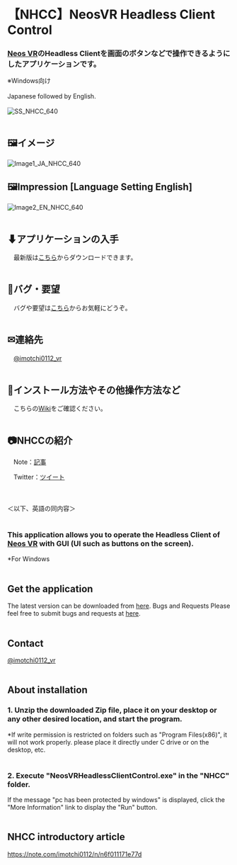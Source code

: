 # 【NHCC】NeosVR Headless Client Control  
### [Neos VR](https://neos.com/)のHeadless Clientを画面のボタンなどで操作できるようにしたアプリケーションです。
※Windows向け  
<br>
Japanese followed by English.
<br>
<br>
![SS_NHCC_640](https://user-images.githubusercontent.com/70529267/177360855-2f17738c-1bef-40e7-b9a8-143a55c40c0c.png)
<br>
<br>
## 🖼イメージ  
![Image1_JA_NHCC_640](https://user-images.githubusercontent.com/70529267/177363902-19972f6d-cf9d-48b1-a262-82bbedbe929d.png)
## 🖼Impression [Language Setting English]  
![Image2_EN_NHCC_640](https://user-images.githubusercontent.com/70529267/178275056-f04a9bfb-1c80-4330-a265-0d294b27f32b.png)
<br>
<br>
## ⬇アプリケーションの入手
　最新版は[こちら](https://github.com/imotchi1214/NeosVRHeadlessClientControl/releases)からダウンロードできます。
<br>
<br>
## 🐞バグ・要望
　バグや要望は[こちら](https://github.com/imotchi1214/NeosVRHeadlessClientControl/issues)からお気軽にどうぞ。
<br>
<br>
## ✉連絡先
　[@imotchi0112_vr](https://twitter.com/imotchi0112_vr)
<br>
<br>
## 🔎インストール方法やその他操作方法など

　こちらの[Wiki](https://github.com/imotchi1214/NeosVRHeadlessClientControl/wiki)をご確認ください。
<br>
<br>
## 📷NHCCの紹介

　Note：[記事](https://note.com/imotchi0112/n/n6f011171e77d)
<br>

　Twitter：[ツイート](https://twitter.com/imotchi0112_vr/status/1474756760410161155?s=20&t=latkZwSpfP7r0xoYz23fGA)
<br>
<br>
<br>
<br>
＜以下、英語の同内容＞
<br>
<br>
### This application allows you to operate the Headless Client of [Neos VR](https://neos.com/) with GUI (UI such as buttons on the screen).  
*For Windows
<br>
<br>
## Get the application
The latest version can be downloaded from [here](https://github.com/imotchi1214/NeosVRHeadlessClientControl/releases).
Bugs and Requests
Please feel free to submit bugs and requests at [here](https://github.com/imotchi1214/NeosVRHeadlessClientControl/issues).
<br>
<br>
## Contact
[@imotchi0112_vr](https://twitter.com/imotchi0112_vr)
<br>
<br>
## About installation
### 1. Unzip the downloaded Zip file, place it on your desktop or any other desired location, and start the program.
*If write permission is restricted on folders such as "Program Files(x86)", it will not work properly. please place it directly under C drive or on the desktop, etc.
<br>
<br>
### 2. Execute "NeosVRHeadlessClientControl.exe" in the "NHCC" folder.
If the message "pc has been protected by windows" is displayed, click the "More Information" link to display the "Run" button.
<br>
<br>
## NHCC introductory article
https://note.com/imotchi0112/n/n6f011171e77d  
